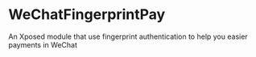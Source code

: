 # WeChatFingerprintPay
An Xposed module that use fingerprint authentication to help you easier payments in WeChat
